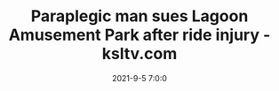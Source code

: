 ---
"title": "Paraplegic man sues Lagoon Amusement Park after ride injury - ksltv.com"
"date": "2021-9-5 7:0:0"
"feed_name": "GOOGLENEWSCONSTRUCTION"
"feed_website": "https://news.google.com/search?q=construction%2Bincident&hl=en-US&gl=US&ceid=US:en"
"feed_rss": "https://news.google.com/rss/search?q=construction%2Bincident&hl=en-US&gl=US&ceid=US:en"
"link": "https://ksltv.com/472082/paraplegic-man-sues-lagoon-amusement-park-after-ride-injury/"
"file": "_posts/2021-1-1-50ceeb5d84db95cda78a4493e2b5a1097163b11f.md"
"accident": "0"
"drilling": "0"
"dead": "0"
"injured": "0"
---